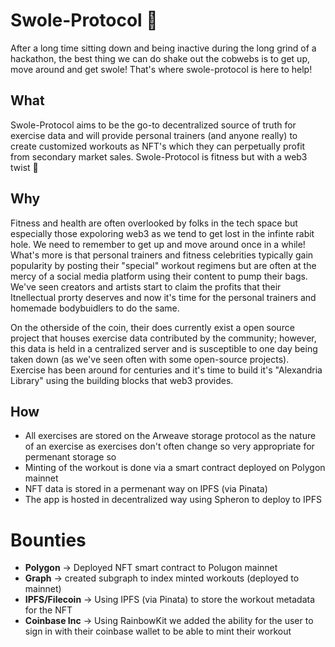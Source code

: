 # Swole-Protocol 💪

After a long time sitting down and being inactive during the long grind of a hackathon, the best thing we can do shake out the cobwebs is to get up, move around and get swole! That's where swole-protocol is here to help!

## What
Swole-Protocol aims to be the go-to decentralized source of truth for exercise data and will provide personal trainers (and anyone really) to create customized workouts as NFT's which they can perpetually profit from secondary market sales.  Swole-Protocol is fitness but with a web3 twist 💪

## Why

Fitness and health are often overlooked by folks in the tech space but especially those expoloring web3 as we tend to get lost in the infinte rabit hole.  We need to remember to get up and move around once in a while!  What's more is that personal trainers and fitness celebrities typically gain popularity by posting their "special" workout regimens but are often at the mercy of a social media platform using their content to pump their bags.  We've seen creators and artists start to claim the profits that their Itnellectual prorty deserves and now it's time for the personal trainers and homemade bodybuidlers to do the same.

On the otherside of the coin, their does currently exist a open source project that houses exercise data contributed by the community; however, this data is held in a centralized server and is susceptible to one day being taken down (as we've seen often with some open-source projects).  Exercise has been around for centuries and it's time to build it's "Alexandria Library" using the building blocks that web3 provides.

## How 

- All exercises are stored on the Arweave storage protocol as the nature of an exercise as exercises don't often change so very appropriate for permenant storage so 
- Minting of the workout is done via a smart contract deployed on Polygon mainnet
- NFT data is stored in a permenant way on IPFS (via Pinata)
- The app is hosted in decentralized way using Spheron to deploy to IPFS


# Bounties

- **Polygon** -> Deployed NFT smart contract to Polugon mainnet
- **Graph** -> created subgraph to index minted workouts (deployed to mainnet)
- **IPFS/Filecoin** -> Using IPFS (via Pinata) to store the workout metadata for the NFT
- **Coinbase Inc** -> Using RainbowKit we added the ability for the user to sign in with their coinbase wallet to be able to mint their workout

